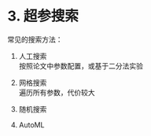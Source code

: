 # 3. 超参搜索 

常见的搜索方法：
1. 人工搜索  
   按照论文中参数配置，或基于二分法实验
   
2. 网格搜索  
   遍历所有参数，代价较大

3. 随机搜索 

4. AutoML